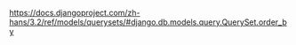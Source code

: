 https://docs.djangoproject.com/zh-hans/3.2/ref/models/querysets/#django.db.models.query.QuerySet.order_by